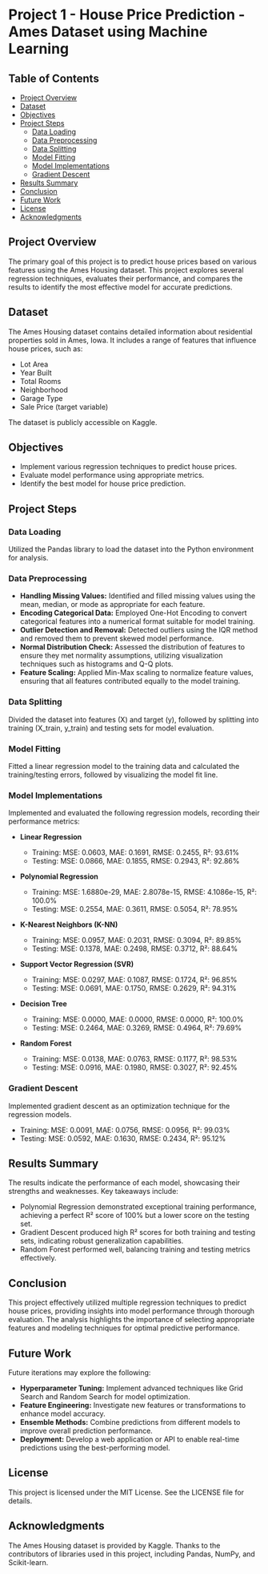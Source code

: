 
# Project 1 - House Price Prediction - Ames Dataset using Machine Learning

## Table of Contents
- [Project Overview](#project-overview)
- [Dataset](#dataset)
- [Objectives](#objectives)
- [Project Steps](#project-steps)
  - [Data Loading](#data-loading)
  - [Data Preprocessing](#data-preprocessing)
  - [Data Splitting](#data-splitting)
  - [Model Fitting](#model-fitting)
  - [Model Implementations](#model-implementations)
  - [Gradient Descent](#gradient-descent)
- [Results Summary](#results-summary)
- [Conclusion](#conclusion)
- [Future Work](#future-work)
- [License](#license)
- [Acknowledgments](#acknowledgments)

## Project Overview
The primary goal of this project is to predict house prices based on various features using the Ames Housing dataset. This project explores several regression techniques, evaluates their performance, and compares the results to identify the most effective model for accurate predictions.

## Dataset
The Ames Housing dataset contains detailed information about residential properties sold in Ames, Iowa. It includes a range of features that influence house prices, such as:
- Lot Area
- Year Built
- Total Rooms
- Neighborhood
- Garage Type
- Sale Price (target variable)

The dataset is publicly accessible on Kaggle.

## Objectives
- Implement various regression techniques to predict house prices.
- Evaluate model performance using appropriate metrics.
- Identify the best model for house price prediction.

## Project Steps

### Data Loading
Utilized the Pandas library to load the dataset into the Python environment for analysis.

### Data Preprocessing
- **Handling Missing Values:** Identified and filled missing values using the mean, median, or mode as appropriate for each feature.
- **Encoding Categorical Data:** Employed One-Hot Encoding to convert categorical features into a numerical format suitable for model training.
- **Outlier Detection and Removal:** Detected outliers using the IQR method and removed them to prevent skewed model performance.
- **Normal Distribution Check:** Assessed the distribution of features to ensure they met normality assumptions, utilizing visualization techniques such as histograms and Q-Q plots.
- **Feature Scaling:** Applied Min-Max scaling to normalize feature values, ensuring that all features contributed equally to the model training.

### Data Splitting
Divided the dataset into features (X) and target (y), followed by splitting into training (X_train, y_train) and testing sets for model evaluation.

### Model Fitting
Fitted a linear regression model to the training data and calculated the training/testing errors, followed by visualizing the model fit line.

### Model Implementations
Implemented and evaluated the following regression models, recording their performance metrics:

- **Linear Regression**
  - Training: MSE: 0.0603, MAE: 0.1691, RMSE: 0.2455, R²: 93.61%
  - Testing: MSE: 0.0866, MAE: 0.1855, RMSE: 0.2943, R²: 92.86%
  
- **Polynomial Regression**
  - Training: MSE: 1.6880e-29, MAE: 2.8078e-15, RMSE: 4.1086e-15, R²: 100.0%
  - Testing: MSE: 0.2554, MAE: 0.3611, RMSE: 0.5054, R²: 78.95%
  
- **K-Nearest Neighbors (K-NN)**
  - Training: MSE: 0.0957, MAE: 0.2031, RMSE: 0.3094, R²: 89.85%
  - Testing: MSE: 0.1378, MAE: 0.2498, RMSE: 0.3712, R²: 88.64%
  
- **Support Vector Regression (SVR)**
  - Training: MSE: 0.0297, MAE: 0.1087, RMSE: 0.1724, R²: 96.85%
  - Testing: MSE: 0.0691, MAE: 0.1750, RMSE: 0.2629, R²: 94.31%
  
- **Decision Tree**
  - Training: MSE: 0.0000, MAE: 0.0000, RMSE: 0.0000, R²: 100.0%
  - Testing: MSE: 0.2464, MAE: 0.3269, RMSE: 0.4964, R²: 79.69%
  
- **Random Forest**
  - Training: MSE: 0.0138, MAE: 0.0763, RMSE: 0.1177, R²: 98.53%
  - Testing: MSE: 0.0916, MAE: 0.1980, RMSE: 0.3027, R²: 92.45%

### Gradient Descent
Implemented gradient descent as an optimization technique for the regression models.
- Training: MSE: 0.0091, MAE: 0.0756, RMSE: 0.0956, R²: 99.03%
- Testing: MSE: 0.0592, MAE: 0.1630, RMSE: 0.2434, R²: 95.12%

## Results Summary
The results indicate the performance of each model, showcasing their strengths and weaknesses. Key takeaways include:
- Polynomial Regression demonstrated exceptional training performance, achieving a perfect R² score of 100% but a lower score on the testing set.
- Gradient Descent produced high R² scores for both training and testing sets, indicating robust generalization capabilities.
- Random Forest performed well, balancing training and testing metrics effectively.

## Conclusion
This project effectively utilized multiple regression techniques to predict house prices, providing insights into model performance through thorough evaluation. The analysis highlights the importance of selecting appropriate features and modeling techniques for optimal predictive performance.

## Future Work
Future iterations may explore the following:
- **Hyperparameter Tuning:** Implement advanced techniques like Grid Search and Random Search for model optimization.
- **Feature Engineering:** Investigate new features or transformations to enhance model accuracy.
- **Ensemble Methods:** Combine predictions from different models to improve overall prediction performance.
- **Deployment:** Develop a web application or API to enable real-time predictions using the best-performing model.

## License
This project is licensed under the MIT License. See the LICENSE file for details.

## Acknowledgments
The Ames Housing dataset is provided by Kaggle. Thanks to the contributors of libraries used in this project, including Pandas, NumPy, and Scikit-learn.
